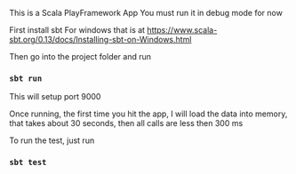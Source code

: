 This is a Scala PlayFramework App
You must run it in debug mode for now

First install sbt
For windows that is at
https://www.scala-sbt.org/0.13/docs/Installing-sbt-on-Windows.html

Then go into the project folder and run


### `sbt run`

This will setup port 9000

Once running, the first time you hit the app, I will load the data into memory, that takes about 30 seconds, then all calls are less then 300 ms


To run the test, just run

### `sbt test`